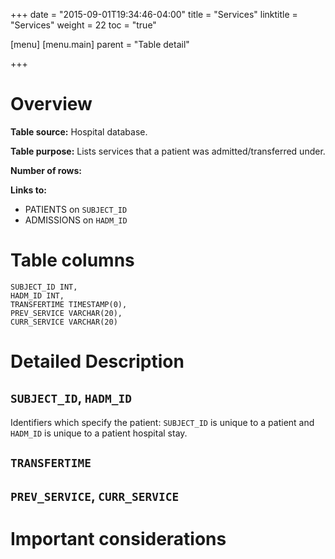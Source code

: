 +++
date = "2015-09-01T19:34:46-04:00"
title = "Services"
linktitle = "Services"
weight = 22
toc = "true"

[menu]
  [menu.main]
    parent = "Table detail"

+++

# Overview

**Table source:** Hospital database.

**Table purpose:** Lists services that a patient was admitted/transferred under.

**Number of rows:**

**Links to:**

* PATIENTS on `SUBJECT_ID`
* ADMISSIONS on `HADM_ID`

# Table columns

	SUBJECT_ID INT, 
	HADM_ID INT, 
	TRANSFERTIME TIMESTAMP(0), 
	PREV_SERVICE VARCHAR(20), 
	CURR_SERVICE VARCHAR(20)
	
# Detailed Description

## `SUBJECT_ID`, `HADM_ID`

Identifiers which specify the patient: `SUBJECT_ID` is unique to a patient and `HADM_ID` is unique to a patient hospital stay.

## `TRANSFERTIME`

## `PREV_SERVICE`, `CURR_SERVICE`


# Important considerations